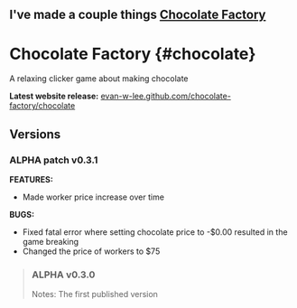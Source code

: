 I've made a couple things
<a href="/#chocolate">Chocolate Factory</a>
---
# Chocolate Factory {#chocolate}
A relaxing clicker game about making chocolate

**Latest website release:** 
<a href="https://evan-w-lee.github.io/chocolate-factory/chocolate">evan-w-lee.github.com/chocolate-factory/chocolate</a>

## Versions

### ALPHA patch v0.3.1
**FEATURES:**
* Made worker price increase over time


**BUGS:**
* Fixed fatal error where setting chocolate price to -$0.00 resulted in the game breaking
* Changed the price of workers to $75

>### ALPHA v0.3.0
>Notes: The first published version
